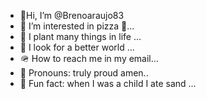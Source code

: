 - 🐻Hi, I’m @Brenoaraujo83
- 🐇 I’m interested in pizza 🍕...
- 🦊 I plant many things in life ...
- 🐥 I look for a better world ...
- 🪖 How to reach me in my email...
- 🍰 Pronouns: truly proud amen..
- 🍖 Fun fact: when I was a child I ate sand ...

<!---
Brenoaraujo83/Brenoaraujo83 is a ✨ special ✨ repository because its `README.md` (this file) appears on your GitHub profile.
You can click the Preview link to take a look at your changes.
--->
